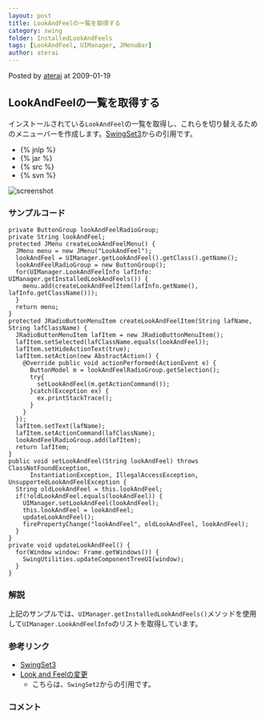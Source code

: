 ```yaml
---
layout: post
title: LookAndFeelの一覧を取得する
category: swing
folder: InstalledLookAndFeels
tags: [LookAndFeel, UIManager, JMenuBar]
author: aterai
---
```


Posted by [aterai](http://terai.xrea.jp/aterai.html) at 2009-01-19

## LookAndFeelの一覧を取得する
インストールされている`LookAndFeel`の一覧を取得し、これらを切り替えるためのメニューバーを作成します。[SwingSet3](https://swingset3.dev.java.net/)からの引用です。

- {% jnlp %}
- {% jar %}
- {% src %}
- {% svn %}

<!-- dummy comment line for breaking list -->

![screenshot](http://lh3.ggpht.com/_9Z4BYR88imo/TQTOmfktdJI/AAAAAAAAAco/gBdSD5Qn9-Y/s800/InstalledLookAndFeels.png)

### サンプルコード
<pre class="prettyprint"><code>private ButtonGroup lookAndFeelRadioGroup;
private String lookAndFeel;
protected JMenu createLookAndFeelMenu() {
  JMenu menu = new JMenu("LookAndFeel");
  lookAndFeel = UIManager.getLookAndFeel().getClass().getName();
  lookAndFeelRadioGroup = new ButtonGroup();
  for(UIManager.LookAndFeelInfo lafInfo: UIManager.getInstalledLookAndFeels()) {
    menu.add(createLookAndFeelItem(lafInfo.getName(), lafInfo.getClassName()));
  }
  return menu;
}
protected JRadioButtonMenuItem createLookAndFeelItem(String lafName, String lafClassName) {
  JRadioButtonMenuItem lafItem = new JRadioButtonMenuItem();
  lafItem.setSelected(lafClassName.equals(lookAndFeel));
  lafItem.setHideActionText(true);
  lafItem.setAction(new AbstractAction() {
    @Override public void actionPerformed(ActionEvent e) {
      ButtonModel m = lookAndFeelRadioGroup.getSelection();
      try{
        setLookAndFeel(m.getActionCommand());
      }catch(Exception ex) {
        ex.printStackTrace();
      }
    }
  });
  lafItem.setText(lafName);
  lafItem.setActionCommand(lafClassName);
  lookAndFeelRadioGroup.add(lafItem);
  return lafItem;
}
public void setLookAndFeel(String lookAndFeel) throws ClassNotFoundException,
      InstantiationException, IllegalAccessException, UnsupportedLookAndFeelException {
  String oldLookAndFeel = this.lookAndFeel;
  if(!oldLookAndFeel.equals(lookAndFeel)) {
    UIManager.setLookAndFeel(lookAndFeel);
    this.lookAndFeel = lookAndFeel;
    updateLookAndFeel();
    firePropertyChange("lookAndFeel", oldLookAndFeel, lookAndFeel);
  }
}
private void updateLookAndFeel() {
  for(Window window: Frame.getWindows()) {
    SwingUtilities.updateComponentTreeUI(window);
  }
}
</code></pre>

### 解説
上記のサンプルでは、`UIManager.getInstalledLookAndFeels()`メソッドを使用して`UIManager.LookAndFeelInfo`のリストを取得しています。

### 参考リンク
- [SwingSet3](https://swingset3.dev.java.net/)
- [Look and Feelの変更](http://terai.xrea.jp/Swing/LookAndFeel.html)
    - こちらは、`SwingSet2`からの引用です。

<!-- dummy comment line for breaking list -->

### コメント
